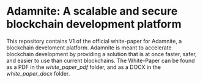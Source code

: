 # Adamnite: A scalable and secure blockchain development platform

This repository contains V1 of the official white-paper for Adamnite, a blockchain develoment platform. Adamnite is meant to accelerate blockchain development by providing a solution that is at once faster, safer, and easier to use than current blockchains. The White-Paper can be found as a PDF in the *white_paper_pdf* folder, and as a DOCX in the *white_paper_docx* folder.
